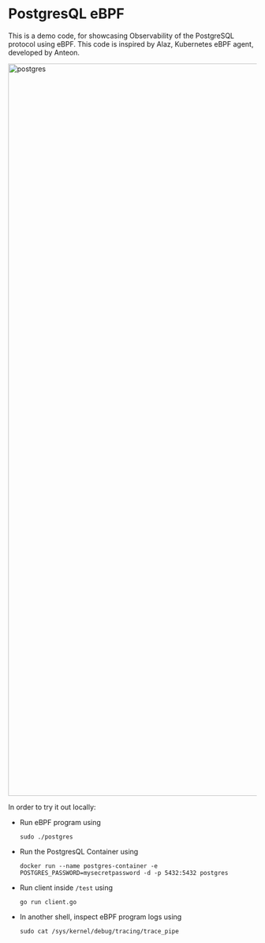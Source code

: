 # PostgresQL eBPF

This is a demo code, for showcasing Observability of the PostgreSQL protocol using eBPF. This code is inspired by Alaz, Kubernetes eBPF agent, developed by Anteon.

<img width="1481" alt="postgres" src="https://github.com/dorkamotorka/postgres-ebpf/assets/48418580/58cc493e-654c-4d56-badf-6f0ccb29b328">

In order to try it out locally:

- Run eBPF program using
  ```
  sudo ./postgres
  ```
- Run the PostgresQL Container using
  ```
  docker run --name postgres-container -e POSTGRES_PASSWORD=mysecretpassword -d -p 5432:5432 postgres
  ```
- Run client inside `/test` using 
  ```
  go run client.go
  ```
- In another shell, inspect eBPF program logs using
  ```
  sudo cat /sys/kernel/debug/tracing/trace_pipe
  ```
